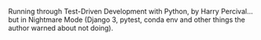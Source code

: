 Running through Test-Driven Development with Python, 
by Harry Percival...
but in Nightmare Mode 
(Django 3, pytest, conda env 
and other things the author warned about not doing).
